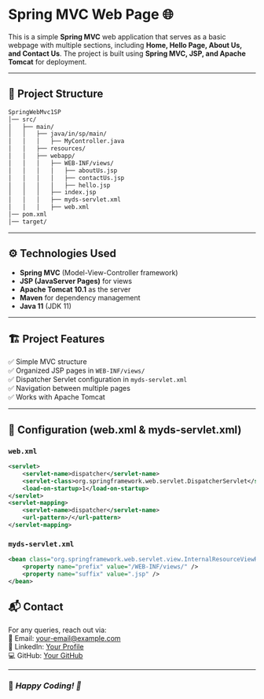 # Spring MVC Web Page 🌐  

This is a simple **Spring MVC** web application that serves as a basic webpage with multiple sections, including **Home, Hello Page, About Us, and Contact Us**. The project is built using **Spring MVC, JSP, and Apache Tomcat** for deployment.  

---

## 📁 Project Structure  

```sh
SpringWebMvc1SP
│── src/
│   ├── main/
│   │   ├── java/in/sp/main/
│   │   │   ├── MyController.java
│   │   ├── resources/
│   │   ├── webapp/
│   │   │   ├── WEB-INF/views/
│   │   │   │   ├── aboutUs.jsp
│   │   │   │   ├── contactUs.jsp
│   │   │   │   ├── hello.jsp
│   │   │   ├── index.jsp
│   │   │   ├── myds-servlet.xml
│   │   │   ├── web.xml
│── pom.xml
│── target/
```

---

## ⚙️ **Technologies Used**  

- **Spring MVC** (Model-View-Controller framework)  
- **JSP (JavaServer Pages)** for views  
- **Apache Tomcat 10.1** as the server  
- **Maven** for dependency management  
- **Java 11** (JDK 11)  

---

## 🏗 **Project Features**  
✅ Simple MVC structure  
✅ Organized JSP pages in `WEB-INF/views/`  
✅ Dispatcher Servlet configuration in `myds-servlet.xml`  
✅ Navigation between multiple pages  
✅ Works with Apache Tomcat  

---

## 🔧 **Configuration (web.xml & myds-servlet.xml)**  

### `web.xml`
```xml
<servlet>
    <servlet-name>dispatcher</servlet-name>
    <servlet-class>org.springframework.web.servlet.DispatcherServlet</servlet-class>
    <load-on-startup>1</load-on-startup>
</servlet>
<servlet-mapping>
    <servlet-name>dispatcher</servlet-name>
    <url-pattern>/</url-pattern>
</servlet-mapping>
```

### `myds-servlet.xml`
```xml
<bean class="org.springframework.web.servlet.view.InternalResourceViewResolver">
    <property name="prefix" value="/WEB-INF/views/" />
    <property name="suffix" value=".jsp" />
</bean>
```

## 📬 **Contact**  
For any queries, reach out via:  
📧 Email: your-email@example.com  
🔗 LinkedIn: [Your Profile](https://linkedin.com/in/your-profile)  
💻 GitHub: [Your GitHub](https://github.com/your-username)  

---

### 🎯 *Happy Coding! 🚀*
```

